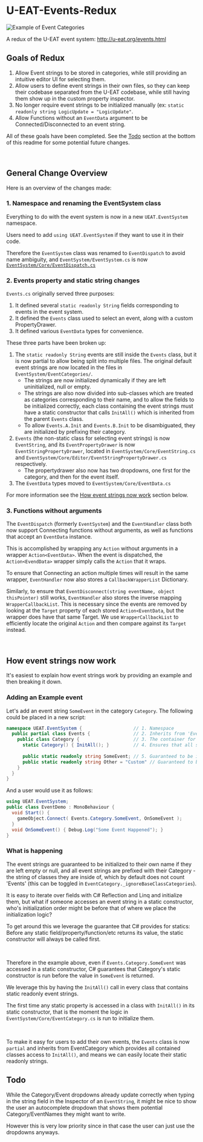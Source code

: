 
# U-EAT-Events-Redux

![Example of Event Categories](http://i.imgur.com/eVipIrl.gif)

A redux of the U-EAT event system: http://u-eat.org/events.html

## Goals of Redux

1. Allow Event strings to be stored in categories, while still providing an intuitive editor UI for selecting them.
2. Allow users to define event strings in their own files, so they can keep their codebase separated from the U-EAT codebase, while still having them show up in the custom property inspector.
3. No longer require event strings to be initialized manually (ex: `static readonly string LogicUpdate = "LogicUpdate"`.
4. Allow Functions without an `EventData` argument to be Connected/Disconnected to an event string.

All of these goals have been completed. See the [Todo](#todo) section at the bottom of this readme for some potential future changes.

<br>

## General Change Overview

Here is an overview of the changes made:


### 1. Namespace and renaming the EventSystem class
 
Everything to do with the event system is now in a new `UEAT.EventSystem` namespace.

Users need to add `using UEAT.EventSystem` if they want to use it in their code.

Therefore the `EventSystem` class was renamed to `EventDispatch` to avoid name ambiguity, and `EventSystem/EventSystem.cs` is now [`EventSystem/Core/EventDispatch.cs`](master/Assets/U-EAT/EventSystem/Core/EventDispatch.cs)


### 2. Events property and static string changes

`Events.cs` originally served three purposes:
1. It defined several `static readonly String` fields corresponding to events in the event system.
2. It defined the `Events` class used to select an event, along with a custom PropertyDrawer.
3. It defined various `EventData` types for convenience.

These three parts have been broken up:
1. The `static readonly String` events are still inside the `Events` class, but it is now partial to allow being split into multiple files. The original default event strings are now located in the files in `EventSystem/EventCategories/`.
   - The strings are now initialized dynamically if they are left uninitialized, null or empty.
   - The strings are also now divided into sub-classes which are treated as categories corresponding to their name, and to allow the fields to be initialized correctly, each class containing the event strings must have a static constructor that calls `InitAll()` which is inherited from the parent `Events` class.
   - To allow `Events.A.Init` and `Events.B.Init` to be disambiguated, they are initialized by prefixing their category.
2. `Events` (the non-static class for selecting event strings) is now `EventString`, and its `EventPropertyDrawer` is now `EventStringPropertyDrawer`, located in `EventSystem/Core/EventString.cs` and `EventSystem/Core/Editor/EventStringPropertyDrawer.cs` respectively.
   - The propertydrawer also now has two dropdowns, one first for the category, and then for the event itself.
3. The `EventData` types moved to `EventSystem/Core/EventData.cs`

For more information see the [How event strings now work](#how-event-strings-now-work) section below.


### 3. Functions without arguments

The `EventDispatch` (formerly `EventSystem`) and the `EventHandler` class both now support Connecting functions without arguments, as well as functions that accept an `EventData` instance.

This is accomplished by wrapping any `Action` without arguments in a wrapper `Action<EventData>`. When the event is dispatched, the `Action<EvendData>` wrapper simply calls the `Action` that it wraps.

To ensure that Connecting an action multiple times will result in the same wrapper, `EventHandler` now also stores a `CallbackWrapperList` Dictionary.

Similarly, to ensure that `EventDisconnect(string eventName, object thisPointer)` still works, `EventHandler` also stores the inverse mapping `WrapperCallbackList`. This is necessary since the events are removed by looking at the `Target` property of each stored `Action<EventData`, but the wrapper does have that same Target. We use `WrapperCallbackList` to efficiently locate the original `Action` and then compare against its `Target` instead.

<br />

## How event strings now work

It's easiest to explain how event strings work by providing an example and then breaking it down.

### Adding an Example event
Let's add an event string `SomeEvent` in the category `Category`. The following could be placed in a new script:

```c#
namespace UEAT.EventSystem {                   // 1. Namespace
  public partial class Events {                // 2. Inherits from 'EventsCategory' to provide static InitAll()
    public class Category {                    // 3. The container for the static readonly strings
      static Category() { InitAll(); }         // 4. Ensures that all static readonly strings are init
      
      public static readonly string SomeEvent; // 5. Guaranteed to be initialized with string "Category.SomeEvent"
      public static readonly string Other = "Custom" // Guaranteed to be init with string "Category.Custom"
    }
  }
}
```

And a user would use it as follows:

```c#
using UEAT.EventSystem;
public class EventDemo : MonoBehaviour {
  void Start() {
    gameObject.Connect( Events.Category.SomeEvent, OnSomeEvent );
  }
  void OnSomeEvent() { Debug.Log("Some Event Happened"); }
}
```

### What is happening

The event strings are guaranteed to be initialized to their own name if they are left empty or null, and all event strings are prefixed with their Category - the string of classes they are inside of, which by default does not count 'Events' (this can be toggled in `EventCategory._ignoreBaseClassCategories`).

It is easy to iterate over fields with C# Reflection and Linq and initialize them, but what if someone accesses an event string in a static constructor, who's initialization order might be before that of where we place the initialization logic?

To get around this we leverage the guarantee that C# provides for statics: Before any static field/property/function/etc returns its value, the static constructor will always be called first. 

<br/>

Therefore in the example above, even if `Events.Category.SomeEvent` was accessed in a static constructor, C# guarantees that Category's static constructor is run before the value in `SomeEvent` is returned.

We leverage this by having the `InitAll()` call in every class that contains static readonly event strings.

The first time any static property is accessed in a class with `InitAll()` in its static constructor, that is the moment the logic in `EventSystem/Core/EventCategory.cs` is run to initialize them.

<br/>

To make it easy for users to add their own events, the `Events` class is now `partial` and inherits from EventCategory which provides all contained classes access to `InitAll()`, and means we can easily locate their static readonly strings.


## Todo

While the Category/Event dropdowns already update correctly when typing in the string field in the Inspector of an `EventString`, it might be nice to show the user an autocomplete dropdown that shows them potential Category/EventNames they might want to write.

However this is very low priority since in that case the user can just use the dropdowns anyways.
